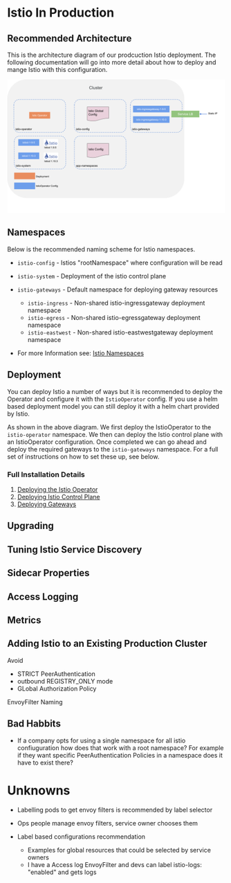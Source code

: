 # Istio In Production

## Recommended Architecture

This is the architecture diagram of our prodcuction Istio deployment. The following documentation will go into more detail about how to deploy and mange Istio with this configuration.

![Istio Production Architecture](../../img/production-istio_architecture.png)

## Namespaces

Below is the recommended naming scheme for Istio namespaces.

* `istio-config` - Istios "rootNamespace" where configuration will be read
* `istio-system` - Deployment of the istio control plane
* `istio-gateways` - Default namespace for deploying gateway resources
  * `istio-ingress` - Non-shared istio-ingressgateway deployment namespace
  * `istio-egress` - Non-shared istio-egressgateway deployment namespace
  * `istio-eastwest` - Non-shared istio-eastwestgateway deployment namespace

* For more Information see: [Istio Namespaces](./namespaces.md)


## Deployment

You can deploy Istio a number of ways but it is recommended to deploy the Operator and configure it with the `IstioOperator` config. If you use a helm based deployment model you can still deploy it with a helm chart provided by Istio.

As shown in the above diagram. We first deploy the IstioOperator to the `istio-operator` namespace. We then can deploy the Istio control plane with an IstioOperator configuration. Once completed we can go ahead and deploy the required gateways to the `istio-gateways` namespace. For a full set of instructions on how to set these up, see below.

### Full Installation Details

1. [Deploying the Istio Operator](./operator_deployment.md)
2. [Deploying Istio Control Plane](./istiod_deployment.md)
3. [Deploying Gateways](./gateway_deployment.md)

## Upgrading

## Tuning Istio Service Discovery

## Sidecar Properties

## Access Logging

## Metrics

## Adding Istio to an Existing Production Cluster

Avoid 
* STRICT PeerAuthentication
* outbound REGISTRY_ONLY mode
* GLobal Authorization Policy

EnvoyFilter Naming


## Bad Habbits 
 * If a company opts for using a single namespace for all istio confiuguration how does that work with a root namespace? For example if they want specific PeerAuthentication Policies in a namespace does it have to exist there?

# Unknowns
* Labelling pods to get envoy filters is recommended by label selector
* Ops people manage envoy filters, service owner chooses them

* Label based configurations recommendation
  *  Examples for global resources that could be selected by service owners
  * I have a Access log EnvoyFilter and devs can label istio-logs: "enabled" and gets logs